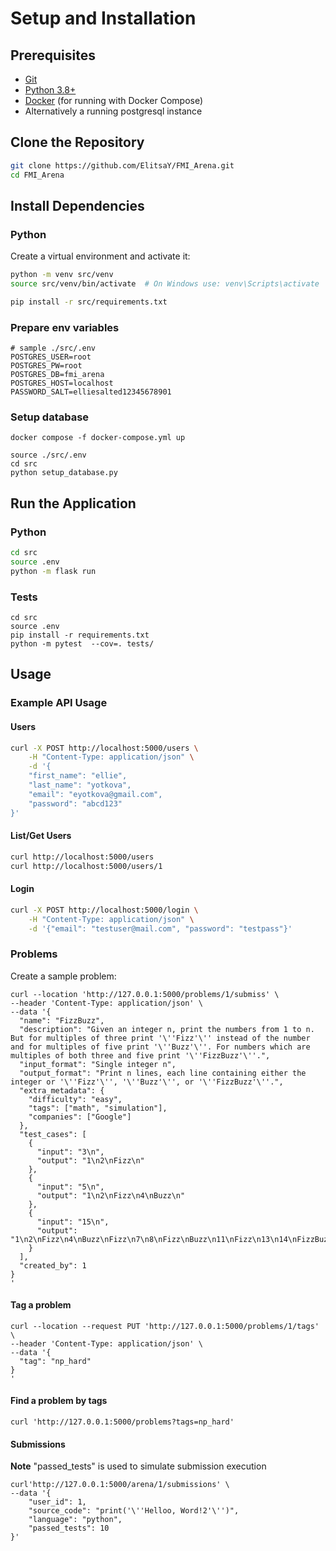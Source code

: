 # Setup and Installation

## Prerequisites

- [Git](https://git-scm.com/)
- [Python 3.8+](https://www.python.org/downloads/)
- [Docker](https://www.docker.com/) (for running with Docker Compose)
 - Alternatively a running postgresql instance

## Clone the Repository

```bash
git clone https://github.com/ElitsaY/FMI_Arena.git
cd FMI_Arena
```

## Install Dependencies

### Python
Create a virtual environment and activate it:

```bash
python -m venv src/venv
source src/venv/bin/activate  # On Windows use: venv\Scripts\activate
```
```bash
pip install -r src/requirements.txt
```

### Prepare env variables
```
# sample ./src/.env
POSTGRES_USER=root
POSTGRES_PW=root
POSTGRES_DB=fmi_arena
POSTGRES_HOST=localhost
PASSWORD_SALT=elliesalted12345678901
```

### Setup database
```
docker compose -f docker-compose.yml up

source ./src/.env
cd src
python setup_database.py

```

## Run the Application

### Python

```bash
cd src
source .env
python -m flask run

```

### Tests
```
cd src
source .env
pip install -r requirements.txt
python -m pytest  --cov=. tests/
```


## Usage

### Example API Usage

#### Users

```bash
curl -X POST http://localhost:5000/users \
    -H "Content-Type: application/json" \
    -d '{
    "first_name": "ellie",
    "last_name": "yotkova",
    "email": "eyotkova@gmail.com",
    "password": "abcd123"
}'
```

#### List/Get Users

```bash
curl http://localhost:5000/users
curl http://localhost:5000/users/1
```

#### Login

```bash
curl -X POST http://localhost:5000/login \
    -H "Content-Type: application/json" \
    -d '{"email": "testuser@mail.com", "password": "testpass"}'
```


### Problems
Create a sample problem:
```
curl --location 'http://127.0.0.1:5000/problems/1/submiss' \
--header 'Content-Type: application/json' \
--data '{
  "name": "FizzBuzz",
  "description": "Given an integer n, print the numbers from 1 to n. But for multiples of three print '\''Fizz'\'' instead of the number and for multiples of five print '\''Buzz'\''. For numbers which are multiples of both three and five print '\''FizzBuzz'\''.",
  "input_format": "Single integer n",
  "output_format": "Print n lines, each line containing either the integer or '\''Fizz'\'', '\''Buzz'\'', or '\''FizzBuzz'\''.",
  "extra_metadata": {
    "difficulty": "easy",
    "tags": ["math", "simulation"],
    "companies": ["Google"]
  },
  "test_cases": [
    {
      "input": "3\n",
      "output": "1\n2\nFizz\n"
    },
    {
      "input": "5\n",
      "output": "1\n2\nFizz\n4\nBuzz\n"
    },
    {
      "input": "15\n",
      "output": "1\n2\nFizz\n4\nBuzz\nFizz\n7\n8\nFizz\nBuzz\n11\nFizz\n13\n14\nFizzBuzz\n"
    }
  ],
  "created_by": 1
}
'
```

#### Tag a problem 
```
curl --location --request PUT 'http://127.0.0.1:5000/problems/1/tags' \
--header 'Content-Type: application/json' \
--data '{
  "tag": "np_hard"
}
'
```

#### Find a problem by tags
```
curl 'http://127.0.0.1:5000/problems?tags=np_hard' 
```

#### Submissions
__Note__ "passed_tests" is used to simulate submission execution

```
curl'http://127.0.0.1:5000/arena/1/submissions' \
--data '{
    "user_id": 1,
    "source_code": "print('\''Helloo, Word!2'\'')",
    "language": "python",
    "passed_tests": 10
}'
```